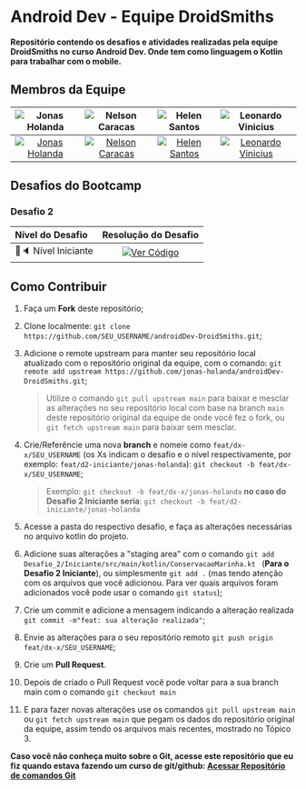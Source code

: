 # Android Dev - Equipe DroidSmiths

**Repositório contendo os desafios e atividades realizadas pela equipe DroidSmiths no curso Android Dev. Onde tem como linguagem o Kotlin para trabalhar com o mobile.**

## Membros da Equipe
![Jonas Holanda](https://avatars.githubusercontent.com/u/138180385?v=4) | ![Nelson Caracas](https://avatars.githubusercontent.com/u/124903742?s=400&u=fee3652b8af4fbbb8f20bb8c00d1aae48f002b50&v=4) | ![Helen Santos](https://avatars.githubusercontent.com/u/173499841?v=4) | ![Leonardo Vinicius](https://avatars.githubusercontent.com/u/87584069?v=4) | 
| :--: |:--:| :--: | :--: | 
| [![Jonas Holanda](https://img.shields.io/badge/-Jonas%20Holanda-30A3DC?style=for-the-badge&logo=github&logoColor=white)](https://github.com/jonas-holanda) | [![Nelson Caracas](https://img.shields.io/badge/-Nelson%20Caracas-30A3DC?style=for-the-badge&logo=github&logoColor=white)](https://github.com/ncaracas) | [![Helen Santos](https://img.shields.io/badge/-Helen%20Santos-30A3DC?style=for-the-badge&logo=github&logoColor=white)](https://github.com/sunHelen12) | [![Leonardo Vinicius](https://img.shields.io/badge/-Leonardo%20Vinicius-30A3DC?style=for-the-badge&logo=github&logoColor=white)](https://github.com/LVMdS) |

## Desafios do Bootcamp

### Desafio 2


 Nível do Desafio | Resolução do Desafio
:-----| :----------------:
🔹🔈 Nível Iniciante | [![Ver Código](https://img.shields.io/badge/Ver%20C%C3%B3digo-a97bff?style=for-the-badge&logo=kotlin&logoColor=white)](./Desafio_2/Iniciante/src/main/kotlin/ConservacaoMarinha.kt)

## Como Contribuir

1. Faça um **Fork** deste repositório;
2. Clone localmente: `git clone https://github.com/SEU_USERNAME/androidDev-DroidSmiths.git`;
3. Adicione o remote upstream para manter seu repositório local atualizado com o repositório original da equipe, com o comando: `git remote add upstream https://github.com/jonas-holanda/androidDev-DroidSmiths.git`;
    > Utilize o comando `git pull upstream main` para baixar e mesclar as alterações no seu repositório local com base na branch `main` deste repositório original da equipe de onde você fez o fork, ou `git fetch upstream main` para baixar sem mesclar.
4. Crie/Referêncie uma nova **branch** e nomeie como `feat/dx-x/SEU_USERNAME` (os Xs indicam o desafio e o nível respectivamente, por exemplo: `feat/d2-iniciante/jonas-holanda`): `git checkout -b feat/dx-x/SEU_USERNAME`;
    > Exemplo: `git checkout -b feat/dx-x/jonas-holanda` **no caso do Desafio 2 Iniciante seria**: `git checkout -b feat/d2-iniciante/jonas-holanda`
5. Acesse a pasta do respectivo desafio, e faça as alterações necessárias no arquivo kotlin do projeto.

6. Adicione suas alterações a "staging area" com o comando `git add Desafio_2/Iniciante/src/main/kotlin/ConservacaoMarinha.kt ` (**Para o Desafio 2 Iniciante**), ou simplesmente `git add .` (mas tendo atenção com os arquivos que você adicionou. Para ver quais arquivos foram adicionados você pode usar o comando `git status`);
8. Crie um commit e adicione a mensagem indicando a alteração realizada `git commit -m"feat: sua alteração realizada"`;
9. Envie as alterações para o seu repositório remoto `git push origin feat/dx-x/SEU_USERNAME`; 
10. Crie um **Pull Request**.
11. Depois de criado o Pull Request você pode voltar para a sua branch main com o comando `git checkout main`
12. E para fazer novas alterações use os comandos `git pull upstream main` ou `git fetch upstream main` que pegam os dados do repositório original da equipe, assim tendo os arquivos mais recentes, mostrado no Tópico 3.

**Caso você não conheça muito sobre o Git, acesse este repositório que eu fiz quando estava fazendo um curso de git/github: [Acessar Repositório de comandos Git](https://github.com/jonas-holanda/projeto1-git)**
